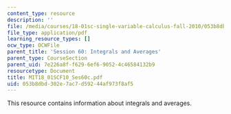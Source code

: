 ```yaml
---
content_type: resource
description: ''
file: /media/courses/18-01sc-single-variable-calculus-fall-2010/053b8dbd302e7ac7d59244af973f8af5_MIT18_01SCF10_Ses60c.pdf
file_type: application/pdf
learning_resource_types: []
ocw_type: OCWFile
parent_title: 'Session 60: Integrals and Averages'
parent_type: CourseSection
parent_uid: 7e226a8f-f629-6ef6-9052-4c46584132b9
resourcetype: Document
title: MIT18_01SCF10_Ses60c.pdf
uid: 053b8dbd-302e-7ac7-d592-44af973f8af5
---
```

This resource contains information about integrals and averages.